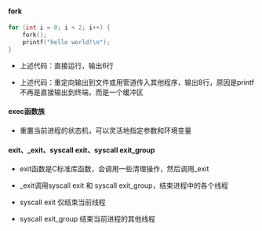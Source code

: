 #### fork

```cpp
for (int i = 0; i < 2; i++) {
    fork();
    printf("hello world!\n");
}
```

- 上述代码：直接运行，输出6行

- 上述代码：重定向输出到文件或用管道传入其他程序，输出8行，原因是printf不再是直接输出到终端，而是一个缓冲区

#### exec函数族

- 重置当前进程的状态机，可以灵活地指定参数和环境变量

#### exit、_exit、syscall exit、syscall exit_group

- exit函数是C标准库函数，会调用一些清理操作，然后调用_exit

- _exit调用syscall exit 和 syscall exit_group，结束进程中的各个线程

- syscall exit 仅结束当前线程

- syscall exit_group 结束当前进程的其他线程